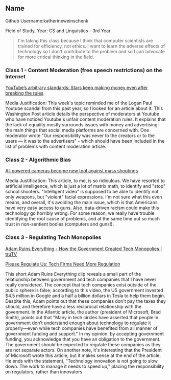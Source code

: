 ## Name
Github Username:katherineweinschenk

Field of Study, Year: CS and Linguistics - 3rd Year

> I'm taking this class because I think that computer scientists are trained for efficiency, not ethics. I want to learn the adverse effects of technology so I don't contribute to the problem and so I can advocate for more critical thinking in the field.


### Class 1 - Content Moderation (free speech restrictions) on the Internet

[YouTube’s arbitrary standards: Stars keep making money even after breaking the rules](https://www.washingtonpost.com/technology/2019/08/09/youtubes-arbitrary-standards-stars-keep-making-money-even-after-breaking-rules/?noredirect=on)

Media Justification: This week's topic reminded me of the Logan Paul Youtube scandal from this past year, so I looked for an article about it. This Washington Post article details the perspective of moderators at Youtube who have noticed Youtube's unfair content moderation rules. It explains that the lack of equality mostly surrounds issues with money and advertising: the main things that social media platforms are concerned with. One moderator wrote “Our responsibility was never to the creators or to the users — it was to the advertisers" - which should have been included in the list of problems with content moderation article. 

### Class 2 - Algorithmic Bias

[AI-powered cameras become new tool against mass shootings](https://www.latimes.com/business/story/2019-09-04/ai-powered-cameras-become-new-tool-against-mass-shootings)

Media Justification: This article, to me, is so ridiculous. We have resorted to artificial intelligence, which is just a lot of matrix math, to identify and "stop" school shooters. "Intelligent video" is supposed to be able to identify not only weapons, but "violent" facial expressions. I'm not sure what this even means, and overall, it's avoiding the main issue, which is that Americans have very easy access to guns. Also, data-driven racism could make this technology go horribly wrong. For some reason, we really have trouble identifying the root cause of problems, and at the same time put so much trust in non-sentient bodies (computers and guns!).

### Class 3 - Regulating Tech Monopolies

[Adam Ruins Everything - How the Government Created Tech Monopolies | truTV](https://www.youtube.com/watch?v=mid1VvK9Xpgs)

[Please Regulate Us: Tech Firms Need More Regulation](https://www.theatlantic.com/ideas/archive/2019/09/please-regulate-us/597613/)

This short Adam Ruins Everything clip reveals a small part of the relationship between government and tech companies that I have never really considered. The concept that tech companies exist outside of the public sphere is false; according to this video, the US government invested $4.5 million in Google and a half a billion dollars in Tesla to help them begin. Despite this, Adam points out that these companies don't pay the taxes they should, and therefore have a less reciprocal relationship with the govenment. In the Atlantic article, the author (president of Microsoft, Brad Smith), points out that "Many in tech circles have asserted that people in government don’t understand enough about technology to regulate it properly—even while tech companies have benefited from all manner of government funding and support." In my opinion, by accepting government funding, you acknowledge that you have an obligation to the government. The government should be expected to regulate these companies as they are not separate actors. On another note, it's interesting that the President of Microsoft wrote this article, but it makes sense at the end of the article. He ends with the statement, "Technology innovation is not going to slow down. The work to manage it needs to speed up," placing the responsibility on regulators, rather than innovators.
